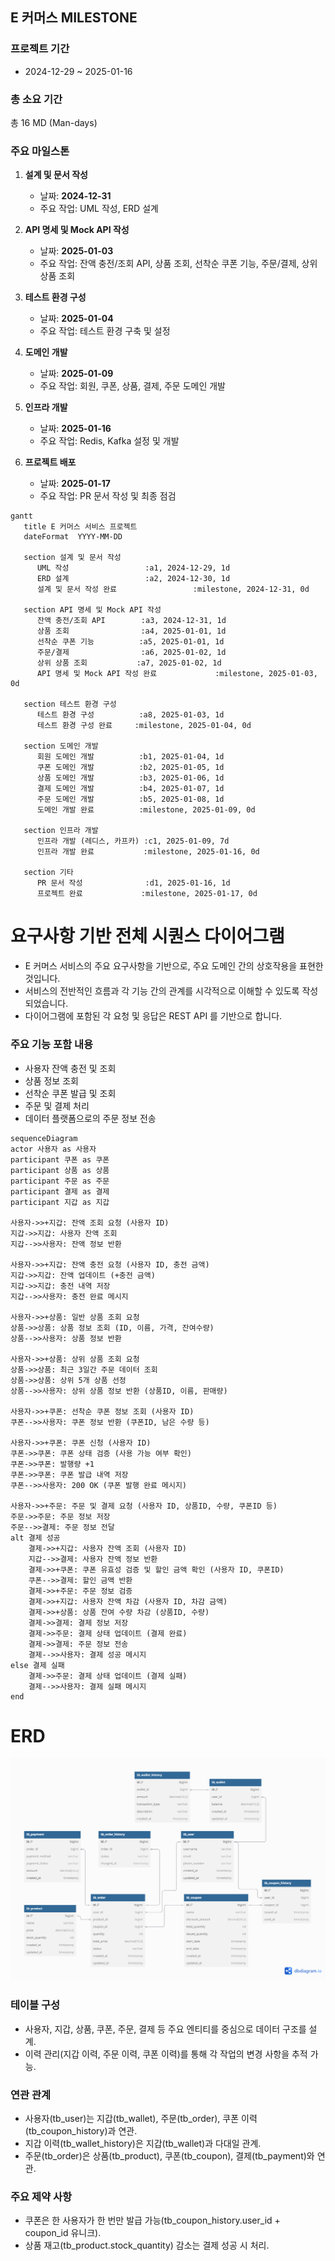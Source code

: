 ## E 커머스 MILESTONE

### 프로젝트 기간
- 2024-12-29 ~ 2025-01-16

### 총 소요 기간
  총 16 MD (Man-days)

### 주요 마일스톤
1. **설계 및 문서 작성**
    - 날짜: **2024-12-31**
    - 주요 작업: UML 작성, ERD 설계

2. **API 명세 및 Mock API 작성**
    - 날짜: **2025-01-03**
    - 주요 작업: 잔액 충전/조회 API, 상품 조회, 선착순 쿠폰 기능, 주문/결제, 상위 상품 조회

3. **테스트 환경 구성**
    - 날짜: **2025-01-04**
    - 주요 작업: 테스트 환경 구축 및 설정

4. **도메인 개발**
    - 날짜: **2025-01-09**
    - 주요 작업: 회원, 쿠폰, 상품, 결제, 주문 도메인 개발

5. **인프라 개발**
    - 날짜: **2025-01-16**
    - 주요 작업: Redis, Kafka 설정 및 개발

6. **프로젝트 배포**
    - 날짜: **2025-01-17**
    - 주요 작업: PR 문서 작성 및 최종 점검

```mermaid
gantt
   title E 커머스 서비스 프로젝트
   dateFormat  YYYY-MM-DD

   section 설계 및 문서 작성
      UML 작성                 :a1, 2024-12-29, 1d
      ERD 설계                 :a2, 2024-12-30, 1d
      설계 및 문서 작성 완료                 :milestone, 2024-12-31, 0d

   section API 명세 및 Mock API 작성
      잔액 충전/조회 API        :a3, 2024-12-31, 1d
      상품 조회                :a4, 2025-01-01, 1d
      선착순 쿠폰 기능          :a5, 2025-01-01, 1d
      주문/결제                :a6, 2025-01-02, 1d
      상위 상품 조회           :a7, 2025-01-02, 1d
      API 명세 및 Mock API 작성 완료             :milestone, 2025-01-03, 0d

   section 테스트 환경 구성
      테스트 환경 구성          :a8, 2025-01-03, 1d
      테스트 환경 구성 완료     :milestone, 2025-01-04, 0d

   section 도메인 개발
      회원 도메인 개발          :b1, 2025-01-04, 1d
      쿠폰 도메인 개발          :b2, 2025-01-05, 1d
      상품 도메인 개발          :b3, 2025-01-06, 1d
      결제 도메인 개발          :b4, 2025-01-07, 1d
      주문 도메인 개발          :b5, 2025-01-08, 1d
      도메인 개발 완료          :milestone, 2025-01-09, 0d

   section 인프라 개발
      인프라 개발 (레디스, 카프카) :c1, 2025-01-09, 7d
      인프라 개발 완료           :milestone, 2025-01-16, 0d

   section 기타
      PR 문서 작성              :d1, 2025-01-16, 1d
      프로젝트 완료             :milestone, 2025-01-17, 0d
```

# 요구사항 기반 전체 시퀀스 다이어그램
- E 커머스 서비스의 주요 요구사항을 기반으로, 주요 도메인 간의 상호작용을 표현한 것입니다. 
- 서비스의 전반적인 흐름과 각 기능 간의 관계를 시각적으로 이해할 수 있도록 작성되었습니다.
- 다이어그램에 포함된 각 요청 및 응답은 REST API 를 기반으로 합니다.

### 주요 기능 포함 내용
- 사용자 잔액 충전 및 조회
- 상품 정보 조회
- 선착순 쿠폰 발급 및 조회
- 주문 및 결제 처리
- 데이터 플랫폼으로의 주문 정보 전송

```mermaid
sequenceDiagram
actor 사용자 as 사용자
participant 쿠폰 as 쿠폰
participant 상품 as 상품
participant 주문 as 주문
participant 결제 as 결제
participant 지갑 as 지갑

사용자->>+지갑: 잔액 조회 요청 (사용자 ID)
지갑->>지갑: 사용자 잔액 조회
지갑-->>사용자: 잔액 정보 반환

사용자->>+지갑: 잔액 충전 요청 (사용자 ID, 충전 금액)
지갑->>지갑: 잔액 업데이트 (+충전 금액)
지갑->>지갑: 충전 내역 저장
지갑-->>사용자: 충전 완료 메시지

사용자->>+상품: 일반 상품 조회 요청
상품->>상품: 상품 정보 조회 (ID, 이름, 가격, 잔여수량)
상품-->>사용자: 상품 정보 반환

사용자->>+상품: 상위 상품 조회 요청
상품->>상품: 최근 3일간 주문 데이터 조회
상품->>상품: 상위 5개 상품 선정
상품-->>사용자: 상위 상품 정보 반환 (상품ID, 이름, 판매량)

사용자->>+쿠폰: 선착순 쿠폰 정보 조회 (사용자 ID)
쿠폰-->>사용자: 쿠폰 정보 반환 (쿠폰ID, 남은 수량 등)

사용자->>+쿠폰: 쿠폰 신청 (사용자 ID)
쿠폰->>쿠폰: 쿠폰 상태 검증 (사용 가능 여부 확인)
쿠폰->>쿠폰: 발행량 +1
쿠폰->>쿠폰: 쿠폰 발급 내역 저장
쿠폰-->>사용자: 200 OK (쿠폰 발행 완료 메시지)

사용자->>+주문: 주문 및 결제 요청 (사용자 ID, 상품ID, 수량, 쿠폰ID 등)
주문->>주문: 주문 정보 저장
주문-->>결제: 주문 정보 전달
alt 결제 성공
    결제->>+지갑: 사용자 잔액 조회 (사용자 ID)
    지갑-->>결제: 사용자 잔액 정보 반환
    결제->>+쿠폰: 쿠폰 유효성 검증 및 할인 금액 확인 (사용자 ID, 쿠폰ID)
    쿠폰-->>결제: 할인 금액 반환
    결제->>+주문: 주문 정보 검증
    결제->>+지갑: 사용자 잔액 차감 (사용자 ID, 차감 금액)
    결제->>+상품: 상품 잔여 수량 차감 (상품ID, 수량)
    결제->>결제: 결제 정보 저장
    결제->>주문: 결제 상태 업데이트 (결제 완료)
    결제->>결제: 주문 정보 전송
    결제-->>사용자: 결제 성공 메시지
else 결제 실패
    결제->>주문: 결제 상태 업데이트 (결제 실패)
    결제-->>사용자: 결제 실패 메시지
end
```

# ERD
![img.png](erd.png)
### 테이블 구성

- 사용자, 지갑, 상품, 쿠폰, 주문, 결제 등 주요 엔티티를 중심으로 데이터 구조를 설계.
- 이력 관리(지갑 이력, 주문 이력, 쿠폰 이력)를 통해 각 작업의 변경 사항을 추적 가능.

### 연관 관계

- 사용자(tb_user)는 지갑(tb_wallet), 주문(tb_order), 쿠폰 이력(tb_coupon_history)과 연관.
- 지갑 이력(tb_wallet_history)은 지갑(tb_wallet)과 다대일 관계.
- 주문(tb_order)은 상품(tb_product), 쿠폰(tb_coupon), 결제(tb_payment)와 연관.

### 주요 제약 사항

- 쿠폰은 한 사용자가 한 번만 발급 가능(tb_coupon_history.user_id + coupon_id 유니크).
- 상품 재고(tb_product.stock_quantity) 감소는 결제 성공 시 처리.
